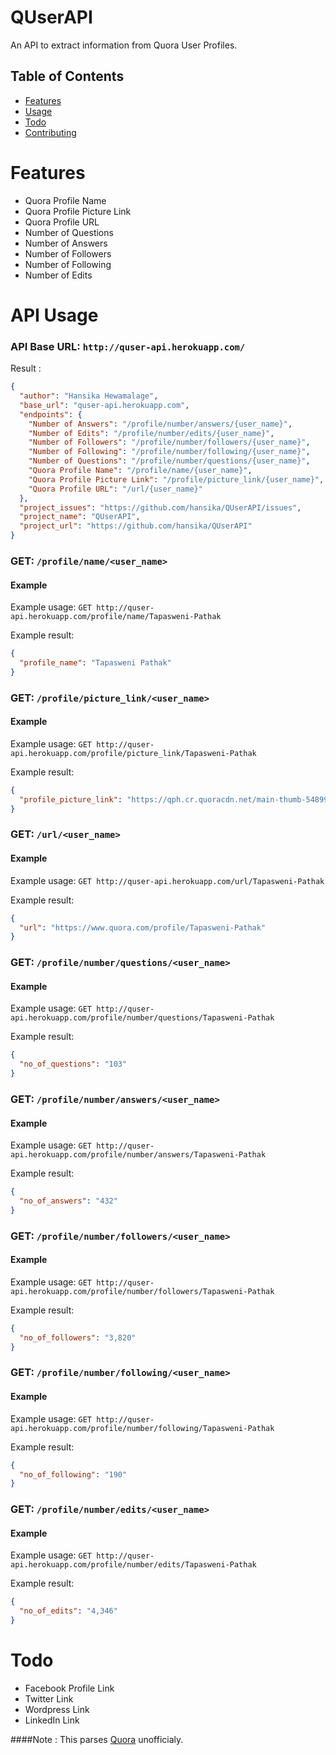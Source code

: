 QUserAPI
======


An API to extract information from Quora User Profiles.

## Table of Contents

* [Features](#features)
* [Usage](#usage)
* [Todo](#todo)
* [Contributing](#contributing)

# Features

* Quora Profile Name
* Quora Profile Picture Link
* Quora Profile URL
* Number of Questions
* Number of Answers
* Number of Followers
* Number of Following
* Number of Edits

# API Usage
### API Base URL: `http://quser-api.herokuapp.com/`

Result :
```json
{
  "author": "Hansika Hewamalage", 
  "base_url": "quser-api.herokuapp.com", 
  "endpoints": {
    "Number of Answers": "/profile/number/answers/{user_name}", 
    "Number of Edits": "/profile/number/edits/{user_name}", 
    "Number of Followers": "/profile/number/followers/{user_name}", 
    "Number of Following": "/profile/number/following/{user_name}", 
    "Number of Questions": "/profile/number/questions/{user_name}", 
    "Quora Profile Name": "/profile/name/{user_name}", 
    "Quora Profile Picture Link": "/profile/picture_link/{user_name}", 
    "Quora Profile URL": "/url/{user_name}"
  }, 
  "project_issues": "https://github.com/hansika/QUserAPI/issues", 
  "project_name": "QUserAPI", 
  "project_url": "https://github.com/hansika/QUserAPI"
}
```

### GET: `/profile/name/<user_name>`
#### Example
Example usage: `GET http://quser-api.herokuapp.com/profile/name/Tapasweni-Pathak`

Example result:
```json
{
  "profile_name": "Tapasweni Pathak"
}
```

### GET: `/profile/picture_link/<user_name>`
#### Example
Example usage: `GET http://quser-api.herokuapp.com/profile/picture_link/Tapasweni-Pathak`

Example result:
```json
{
  "profile_picture_link": "https://qph.cr.quoracdn.net/main-thumb-5489960-200-betrgtobgepblvqkfadwafpzwbnbuntt.jpeg"
}
```

### GET: `/url/<user_name>`
#### Example
Example usage: `GET http://quser-api.herokuapp.com/url/Tapasweni-Pathak`

Example result:
```json
{
  "url": "https://www.quora.com/profile/Tapasweni-Pathak"
}
```

### GET: `/profile/number/questions/<user_name>`
#### Example
Example usage: `GET http://quser-api.herokuapp.com/profile/number/questions/Tapasweni-Pathak`

Example result:
```json
{
  "no_of_questions": "103"
}
```

### GET: `/profile/number/answers/<user_name>`
#### Example
Example usage: `GET http://quser-api.herokuapp.com/profile/number/answers/Tapasweni-Pathak`

Example result:
```json
{
  "no_of_answers": "432"
}
```

### GET: `/profile/number/followers/<user_name>`
#### Example
Example usage: `GET http://quser-api.herokuapp.com/profile/number/followers/Tapasweni-Pathak`

Example result:
```json
{
  "no_of_followers": "3,820"
}
```

### GET: `/profile/number/following/<user_name>`
#### Example
Example usage: `GET http://quser-api.herokuapp.com/profile/number/following/Tapasweni-Pathak`

Example result:
```json
{
  "no_of_following": "190"
}
```

### GET: `/profile/number/edits/<user_name>`
#### Example
Example usage: `GET http://quser-api.herokuapp.com/profile/number/edits/Tapasweni-Pathak`

Example result:
```json
{
  "no_of_edits": "4,346"
}
```

# Todo
* Facebook Profile Link
* Twitter Link
* Wordpress Link
* LinkedIn Link


####Note : This parses [Quora](https://www.quora.com/) unofficialy.
